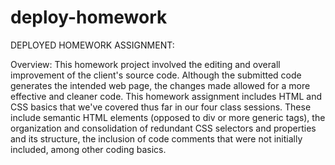 # deploy-homework

DEPLOYED HOMEWORK ASSIGNMENT:

Overview:
This homework project involved the editing and overall improvement of the client's source code. Although the submitted code generates the intended web page, the changes made allowed for a more effective and cleaner code. This homework assignment includes HTML and CSS basics that we've covered thus far in our four class sessions. These include semantic HTML elements (opposed to div or more generic tags), the organization and consolidation of redundant CSS selectors and properties and its structure, the inclusion of code comments that were not initially included, among other coding basics.
